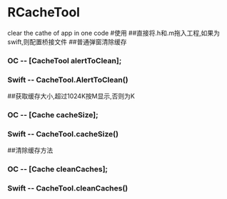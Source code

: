 # RCacheTool
clear the cathe of app in one code
#使用
##直接将.h和.m拖入工程,如果为swift,则配置桥接文件
##普通弹窗清除缓存
### OC -- [CacheTool alertToClean];
### Swift -- CacheTool.AlertToClean()
##获取缓存大小,超过1024K按M显示,否则为K
### OC -- [Cache cacheSize];
### Swift -- CacheTool.cacheSize()
##清除缓存方法
### OC -- [Cache cleanCaches];
### Swift -- CacheTool.cleanCaches()
